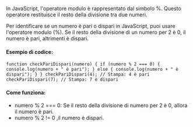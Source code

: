 In JavaScript, l'operatore modulo è rappresentato dal simbolo %. Questo operatore restituisce il resto della divisione tra due numeri.

Per identificare se un numero è pari o dispari in JavaScript, puoi usare l'operatore modulo (%). Se il resto della divisione di un numero per 2 è 0, il numero è pari, altrimenti è dispari.

#### Esempio di codice:

`function checkPariDispari(numero) { if (numero % 2 === 0) { console.log(numero + " è pari"); } else { console.log(numero + " è dispari"); } } checkPariDispari(4); // Stampa: 4 è pari checkPariDispari(7); // Stampa: 7 è dispari`

#### Come funziona:

- numero % 2 === 0: Se il resto della divisione di numero per 2 è 0, allora il numero è pari.
- numero % 2 != 0 ,il numero è dispari.